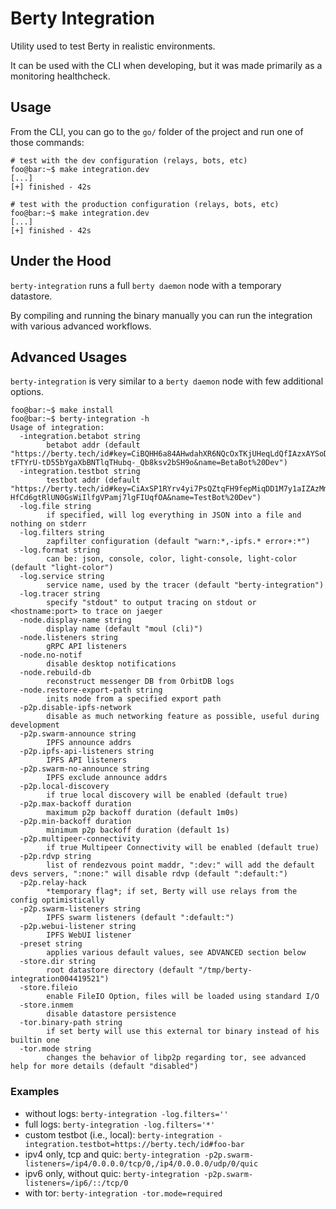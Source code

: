 # Berty Integration

Utility used to test Berty in realistic environments.

It can be used with the CLI when developing, but it was made primarily as a monitoring healthcheck.

## Usage

From the CLI, you can go to the `go/` folder of the project and run one of those commands:

```console
# test with the dev configuration (relays, bots, etc)
foo@bar:~$ make integration.dev
[...]
[+] finished - 42s
```

```console
# test with the production configuration (relays, bots, etc)
foo@bar:~$ make integration.dev
[...]
[+] finished - 42s
```

## Under the Hood

`berty-integration` runs a full `berty daemon` node with a temporary datastore.

By compiling and running the binary manually you can run the integration with various advanced workflows.

## Advanced Usages

`berty-integration` is very similar to a `berty daemon` node with few additional options.

```console
foo@bar:~$ make install
foo@bar:~$ berty-integration -h
Usage of integration:
  -integration.betabot string
    	betabot addr (default "https://berty.tech/id#key=CiBQHH6a84AHwdahXR6NQcOxTKjUHeqLdQfIAzxAYSoD1xIgT-tFTYrU-tD55bYgaXbBNTlqTHubq-_Qb8ksv2bSH9o&name=BetaBot%20Dev")
  -integration.testbot string
    	testbot addr (default "https://berty.tech/id#key=CiAxSP1RYrv4yi7PsQZtqFH9fepMiqDD1M7y1aIZAzMmghIg_fXVz1J-HfCd6gtRlUN0GsWiIlfgVPamj7lgFIUqfOA&name=TestBot%20Dev")
  -log.file string
    	if specified, will log everything in JSON into a file and nothing on stderr
  -log.filters string
    	zapfilter configuration (default "warn:*,-ipfs.* error+:*")
  -log.format string
    	can be: json, console, color, light-console, light-color (default "light-color")
  -log.service string
    	service name, used by the tracer (default "berty-integration")
  -log.tracer string
    	specify "stdout" to output tracing on stdout or <hostname:port> to trace on jaeger
  -node.display-name string
    	display name (default "moul (cli)")
  -node.listeners string
    	gRPC API listeners
  -node.no-notif
    	disable desktop notifications
  -node.rebuild-db
    	reconstruct messenger DB from OrbitDB logs
  -node.restore-export-path string
    	inits node from a specified export path
  -p2p.disable-ipfs-network
    	disable as much networking feature as possible, useful during development
  -p2p.swarm-announce string
    	IPFS announce addrs
  -p2p.ipfs-api-listeners string
    	IPFS API listeners
  -p2p.swarm-no-announce string
    	IPFS exclude announce addrs
  -p2p.local-discovery
    	if true local discovery will be enabled (default true)
  -p2p.max-backoff duration
    	maximum p2p backoff duration (default 1m0s)
  -p2p.min-backoff duration
    	minimum p2p backoff duration (default 1s)
  -p2p.multipeer-connectivity
    	if true Multipeer Connectivity will be enabled (default true)
  -p2p.rdvp string
    	list of rendezvous point maddr, ":dev:" will add the default devs servers, ":none:" will disable rdvp (default ":default:")
  -p2p.relay-hack
    	*temporary flag*; if set, Berty will use relays from the config optimistically
  -p2p.swarm-listeners string
    	IPFS swarm listeners (default ":default:")
  -p2p.webui-listener string
    	IPFS WebUI listener
  -preset string
    	applies various default values, see ADVANCED section below
  -store.dir string
    	root datastore directory (default "/tmp/berty-integration004419521")
  -store.fileio
    	enable FileIO Option, files will be loaded using standard I/O
  -store.inmem
    	disable datastore persistence
  -tor.binary-path string
    	if set berty will use this external tor binary instead of his builtin one
  -tor.mode string
    	changes the behavior of libp2p regarding tor, see advanced help for more details (default "disabled")
```

### Examples

* without logs: `berty-integration -log.filters=''`
* full logs: `berty-integration -log.filters='*'`
* custom testbot (i.e., local): `berty-integration -integration.testbot=https://berty.tech/id#foo-bar`
* ipv4 only, tcp and quic: `berty-integration -p2p.swarm-listeners=/ip4/0.0.0.0/tcp/0,/ip4/0.0.0.0/udp/0/quic`
* ipv6 only, without quic: `berty-integration -p2p.swarm-listeners=/ip6/::/tcp/0`
* with tor: `berty-integration -tor.mode=required`
